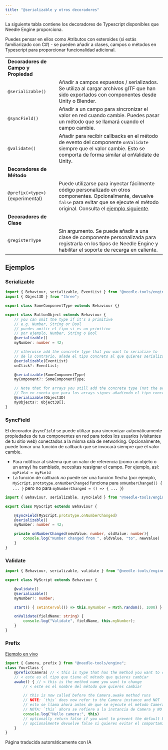 ```yaml
---
title: "@serializable y otros decoradores"
---
```


La siguiente tabla contiene los decoradores de Typescript disponibles que Needle Engine proporciona.

Puedes pensar en ellos como Atributos con esteroides (si estás familiarizado con C#) - se pueden añadir a clases, campos o métodos en Typescript para proporcionar funcionalidad adicional.

|  |  |
| --- | --- |
| **Decoradores de Campo y Propiedad** | |
| `@serializable()` | Añadir a campos expuestos / serializados. Se utiliza al cargar archivos glTF que han sido exportados con componentes desde Unity o Blender. |
| `@syncField()` | Añadir a un campo para sincronizar el valor en red cuando cambie. Puedes pasar un método que se llamará cuando el campo cambie. |
| `@validate()` | Añadir para recibir callbacks en el método de evento del componente `onValidate` siempre que el valor cambie. Esto se comporta de forma similar al onValidate de Unity. |
| **Decoradores de Método** | |
| `@prefix(<type>)` (experimental) | Puede utilizarse para inyectar fácilmente código personalizado en otros componentes. Opcionalmente, devuelve `false` para evitar que se ejecute el método original. Consulta el [ejemplo siguiente](#prefix). |
| **Decoradores de Clase** | |
| `@registerType` | Sin argumento. Se puede añadir a una clase de componente personalizada para registrarla en los tipos de Needle Engine y habilitar el soporte de recarga en caliente. |

## Ejemplos

### Serializable

```ts twoslash
import { Behaviour, serializable, EventList } from "@needle-tools/engine";
import { Object3D } from "three";

export class SomeComponentType extends Behaviour {}

export class ButtonObject extends Behaviour {
    // you can omit the type if it's a primitive
    // e.g. Number, String or Bool
    // puedes omitir el tipo si es un primitivo
    // por ejemplo, Number, String o Bool
    @serializable()
    myNumber: number = 42;

    // otherwise add the concrete type that you want to serialize to
    // de lo contrario, añade el tipo concreto al que quieres serializar
    @serializable(EventList)
    onClick?: EventList;

    @serializable(SomeComponentType)
    myComponent?: SomeComponentType;

    // Note that for arrays you still add the concrete type (not the array)
    // Ten en cuenta que para los arrays sigues añadiendo el tipo concreto (no el array)
    @serializable(Object3D)
    myObjects?: Object3D[];
}
```

### SyncField

El decorador `@syncField` se puede utilizar para sincronizar automáticamente propiedades de tus componentes en red para todos los usuarios (visitantes de tu sitio web) conectados a la misma sala de networking. Opcionalmente, puede tomar una función de callback que se invocará siempre que el valor cambie.

- Para notificar al sistema que un valor de referencia (como un objeto o un array) ha cambiado, necesitas reasignar el campo. Por ejemplo, así: `myField = myField`
- La función de callback *no* puede ser una función flecha (por ejemplo, `MyScript.prototype.onNumberChanged` funciona para `onNumberChanged() { ... }` pero no para `myNumberChanged = () => { ... }`)

```ts twoslash
import { Behaviour, serializable, syncField } from "@needle-tools/engine";

export class MyScript extends Behaviour {

    @syncField(MyScript.prototype.onNumberChanged)
    @serializable()
    myNumber: number = 42;

    private onNumberChanged(newValue: number, oldValue: number){
        console.log("Number changed from ", oldValue, "to", newValue)
    }
}
```

### Validate

```ts twoslash
import { Behaviour, serializable, validate } from "@needle-tools/engine";

export class MyScript extends Behaviour {

    @validate()
    @serializable()
    myNumber?: number;

    start() { setInterval(() => this.myNumber = Math.random(), 1000) }

    onValidate(fieldName: string) {
        console.log("Validate", fieldName, this.myNumber);
    }
}
```

### Prefix
[Ejemplo en vivo](https://stackblitz.com/edit/needle-engine-prefix-example?file=src%2Fmain.ts)
```ts twoslash
import { Camera, prefix } from "@needle-tools/engine";
class YourClass {
    @prefix(Camera) // < this is type that has the method you want to change
    // < este es el tipo que tiene el método que quieres cambiar
    awake() { // < this is the method name you want to change
        // < este es el nombre del método que quieres cambiar

        // this is now called before the Camera.awake method runs
        // NOTE: `this` does now refer to the Camera instance and NOT `YourClass` anymore. This allows you to access internal state of the component as well
        // esto se llama ahora antes de que se ejecute el método Camera.awake
        // NOTA: `this` ahora se refiere a la instancia de Camera y NO a `YourClass`. Esto te permite acceder también al estado interno del componente
        console.log("Hello camera:", this)
        // optionally return false if you want to prevent the default behaviour
        // opcionalmente devuelve false si quieres evitar el comportamiento por defecto
    }
}
```

Página traducida automáticamente con IA